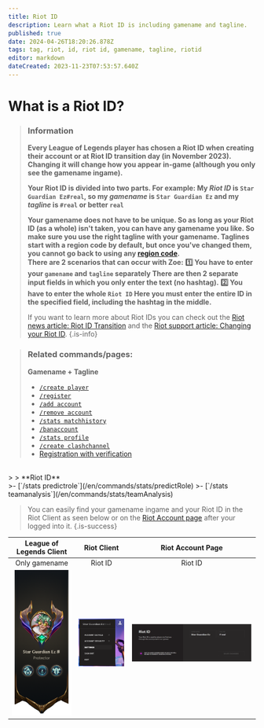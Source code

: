```yaml
---
title: Riot ID
description: Learn what a Riot ID is including gamename and tagline.
published: true
date: 2024-04-26T18:20:26.878Z
tags: tag, riot, id, riot id, gamename, tagline, riotid
editor: markdown
dateCreated: 2023-11-23T07:53:57.640Z
---
```


# What is a Riot ID?

>### Information
>**Every League of Legends player has chosen a Riot ID when creating their account or at Riot ID transition day (in November 2023). Changing it will change how you appear in-game (although you only see the gamename ingame).**
>
> **Your Riot ID is divided into two parts. For example:
My _Riot ID_ is `Star Guardian Ez#real`,
so my _gamename_ is `Star Guardian Ez` 
and my _tagline_ is `#real` or better `real`**
>
>**Your gamename does not have to be unique. So as long as your Riot ID (as a whole) isn't taken, you can have any gamename you like. So make sure you use the right tagline with your gamename.
Taglines start with a region code by default, but once you've changed them, you cannot go back to using any [region code](/en/terms/region).** <br>
>**There are 2 scenarios that can occur with Zoe:** 
>**:one: You have to enter your `gamename` and `tagline` separately
>There are then 2 separate input fields in which you only enter the text (no hashtag).** 
>**:two: You have to enter the whole `Riot ID`
>Here you must enter the entire ID in the specified field, including the hashtag in the middle.**
>
>If you want to learn more about Riot IDs you can check out the [Riot news article: Riot ID Transition](https://www.riotgames.com/en/news/reworking-the-riot-id-transition-plan) and the [Riot support article: Changing your Riot ID](https://support-leagueoflegends.riotgames.com/hc/en-us/articles/20631044642963).
>{.is-info}

>### Related commands/pages:
>**Gamename + Tagline** <br>
>-   [`/create player`](/en/commands/player/create)
>-   [`/register`](/en/commands/player/register)
>-   [`/add account`](/en/commands/player/addaccount)
>-   [`/remove account`](/en/commands/player/removeaccount)
>-   [`/stats matchhistory`](/en/commands/stats/matchhistory)
>-   [`/banaccount`](/en/commands/player/banaccount)
>-   [`/stats profile`](/en/commands/stats/profile)
>-   [`/create clashchannel`](/en/commands/clashchannel/create)
>-   [Registration with verification](/en/Guides/RegisterWithVerification)
<br>
>
> **Riot ID** <br>
>-   [`/stats predictrole`](/en/commands/stats/predictRole)
>-   [`/stats teamanalysis`](/en/commands/stats/teamAnalysis)

> You can easily find your gamename ingame and your Riot ID in the Riot Client as seen below or on the [Riot Account page](https://account.riotgames.com/) after your logged into it.
>{.is-success}
  
League of Legends Client | Riot Client | Riot Account Page
:--------: | :--------: | :--------:
Only gamename   | Riot ID   | Riot ID
![](/en_/en_riotid_gamename.png) | ![](/en_/en_riotid_riotclient.png) | ![](/en_/en_riotid_riotaccount.png)